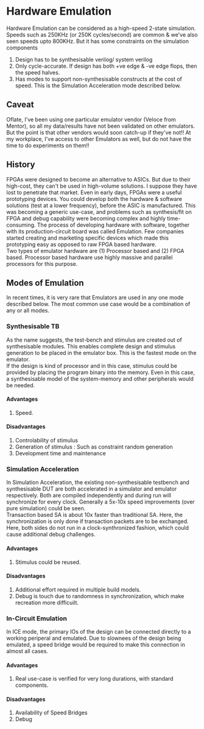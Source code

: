 # Hardware Emulation
Hardware Emulation can be considered as a high-speed 2-state simulation. Speeds such as 250KHz (or 250K cycles/second) are common & we've also seen speeds upto 800KHz. But it has some constraints on the simulation components
1. Design has to be synthesisable verilog/ system verilog
1. Only cycle-accurate. If design has both +ve edge & -ve edge flops, then the speed halves.
1. Has modes to support non-synthesisable constructs at the cost of speed. This is the Simulation Acceleration mode described below.

## Caveat
Oflate, I've been using one particular emulator vendor (Veloce from Mentor), so all my data/results have not been validated on other emulators. But the point is that other vendors would soon catch-up if they've not!! At my workplace, I've access to other Emulators as well, but do not have the time to do experiments on them!!

## History
FPGAs were designed to become an alternative to ASICs. But due to their high-cost, they can't be used in high-volume solutions. I suppose they have lost to penetrate that market. Even in early days, FPGAs were a useful prototyping devices. You could develop both the hardware & software solutions (test at a lower frequency), before the ASIC is manufactured. This was becoming a generic use-case, and problems such as synthesis/fit on FPGA and debug capability were becoming complex and highly time-consuming. The process of developing hardware with software, together with its production-circuit board was called Emulation. Few companies started creating and marketing specific devices which made this prototyping easy as opposed to raw FPGA based hardware.<br>
Two types of emulator hardware are (1) Processor based and (2) FPGA based. Processor based hardware use highly massive and parallel processors for this purpose.

## Modes of Emulation
In recent times, it is very rare that Emulators are used in any one mode described below. The most common use case would be a combination of any or all modes.

### Synthesisable TB
As the name suggests, the test-bench and stimulus are created out of synthesisable modules. This enables complete design and stimulus generation to be placed in the emulator box. This is the fastest mode on the emulator. <br>
If the design is kind of processor and in this case, stimulus could be provided by placing the program binary into the memory. Even in this case, a synthesisable model of the system-memory and other peripherals would be needed. <br>
#### Advantages
1. Speed.
#### Disadvantages
1. Controlability of stimulus
1. Generation of stimulus : Such as constraint random generation
1. Development time and maintenance

### Simulation Acceleration
In Simulation Acceleration, the existing non-synthesisable testbench and synthesisable DUT are both accelerated in a simulator and emulator respectively. Both are compiled independently and during run will synchronize for every clock. Generally a 5x-10x speed improvements (over pure simulation) could be seen. <br>
Transaction based SA is about 10x faster than traditional SA. Here, the synchronization is only done if transaction packets are to be exchanged. Here, both sides do not run in a clock-synthronized fashion, which could cause additional debug challenges.<br>
#### Advantages
1. Stimulus could be reused.
#### Disadvantages
1. Additional effort required in multiple build models.
1. Debug is touch due to randomness in synchronization, which make recreation more difficuilt.

### In-Circuit Emulation
In ICE mode, the primary IOs of the design can be connected directly to a working periperal and emulated. Due to slownees of the design being emulated, a speed bridge would be required to make this connection in almost all cases.
#### Advantages
1. Real use-case is verified for very long durations, with standard components.
#### Disadvantages
1. Availability of Speed Bridges
1. Debug

<Vssue title="Hardware Emulation" />
